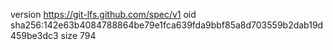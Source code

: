 version https://git-lfs.github.com/spec/v1
oid sha256:142e63b4084788864be79e1fca639fda9bbf85a8d703559b2dab19d459be3dc3
size 794
